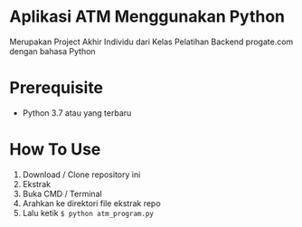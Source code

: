 # Aplikasi ATM Menggunakan Python
Merupakan Project Akhir Individu dari Kelas Pelatihan Backend progate.com dengan bahasa Python

# Prerequisite
* Python 3.7 atau yang terbaru

# How To Use
1. Download / Clone repository ini
2. Ekstrak
3. Buka CMD / Terminal
4. Arahkan ke direktori file ekstrak repo
5. Lalu ketik `$ python atm_program.py`
